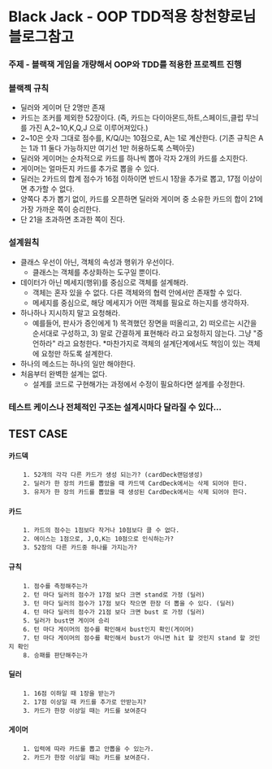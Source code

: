 # Black Jack - OOP TDD적용 창천향로님 블로그참고

### 주제 - 블랙잭 게임을 개량해서 OOP와 TDD를 적용한 프로젝트 진행 

### 블랙젝 규칙
* 딜러와 게이머 단 2명만 존재
* 카드는 조커를 제외한 52장이다. (즉, 카드는 다이아몬드,하트,스페이드,클럽 무늬를 가진 A,2~10,K,Q,J 으로 이루어져있다.)
* 2~10은 숫자 그대로 점수를, K/Q/J는 10점으로, A는 1로 계산한다. (기존 규칙은 A는 1과 11 둘다 가능하지만 여기선 1만 허용하도록 스펙아웃)
* 딜러와 게이머는 순차적으로 카드를 하나씩 뽑아 각자 2개의 카드를 소지한다.
* 게이머는 얼마든지 카드를 추가로 뽑을 수 있다.
* 딜러는 2카드의 합계 점수가 16점 이하이면 반드시 1장을 추가로 뽑고, 17점 이상이면 추가할 수 없다.
* 양쪽다 추가 뽑기 없이, 카드를 오픈하면 딜러와 게이머 중 소유한 카드의 합이 21에 가장 가까운 쪽이 승리한다.
* 단 21을 초과하면 초과한 쪽이 진다.

### 설계원칙
* 클래스 우선이 아닌, 객체의 속성과 행위가 우선이다.
    * 클래스는 객체를 추상화하는 도구일 뿐이다.
* 데이터가 아닌 메세지(행위)를 중심으로 객체를 설계해라.
    * 객체는 혼자 있을 수 없다. 다른 객체와의 협력 안에서만 존재할 수 있다.
    * 메세지를 중심으로, 해당 메세지가 어떤 객체를 필요로 하는지를 생각하자.
* 하나하나 지시하지 말고 요청해라.
    * 예를들어, 판사가 증인에게 1) 목격했던 장면을 떠올리고, 2) 떠오르는 시간을 순서대로 구성하고, 3) 말로 간결하게 표현해라 라고 요청하지 않는다. 그냥 "증언하라" 라고 요청한다.
    *마찬가지로 객체의 설계단계에서도 책임이 있는 객체에 요청만 하도록 설계한다.
* 하나의 메소드는 하나의 일만 해야한다.
* 처음부터 완벽한 설계는 없다.
    * 설계를 코드로 구현해가는 과정에서 수정이 필요하다면 설계를 수정한다.

### 테스트 케이스나 전체적인 구조는 설계시마다 달라질 수 있다...

TEST CASE
--

#### 카드덱
        1. 52개의 각각 다른 카드가 생성 되는가? (cardDeck랜덤생성)
        2. 딜러가 한 장의 카드를 뽑았을 때 카드덱 CardDeck에서는 삭제 되어야 한다.
        3. 유저가 한 장의 카드를 뽑았을 때 생성된 CardDeck에서는 삭제 되어야 한다.
#### 카드
        1. 카드의 점수는 1점보다 작거나 10점보다 클 수 없다.
        2. 에이스는 1점으로, J,Q,K는 10점으로 인식하는가?
        3. 52장의 다른 카드중 하나를 가지는가?
#### 규칙
        1. 점수를 측정해주는가
        2. 턴 마다 딜러의 점수가 17점 보다 크면 stand로 가정 (딜러)
        3. 턴 마다 딜러의 점수가 17점 보다 작으면 한장 더 뽑을 수 있다. (딜러)
        4. 턴 마다 딜러의 점수가 21점 보다 크면 bust 로 가정 (딜러)
        5. 딜러가 bust면 게이머 승리
        6. 턴 마다 게이머의 점수를 확인해서 bust인지 확인(게이머)
        7. 턴 마다 게이머의 점수를 확인해서 bust가 아니면 hit 할 것인지 stand 할 것인지 확인
        8. 승패를 판단해주는가
#### 딜러
        1. 16점 이하일 때 1장을 받는가
        2. 17점 이상일 때 카드를 추가로 안받는지?
        3. 카드가 한장 이상일 때는 카드를 보여준다
#### 게이머
        1. 입력에 따라 카드를 뽑고 안뽑을 수 있는가.
        2. 카드가 한장 이상일 때는 카드를 보여준다.                      